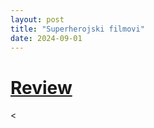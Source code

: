 ```yaml
---
layout: post
title: "Superherojski filmovi"
date: 2024-09-01
---
```


# [Review](https://letterboxd.com/pavlesap/list/superherojski-filmovi/)

<

